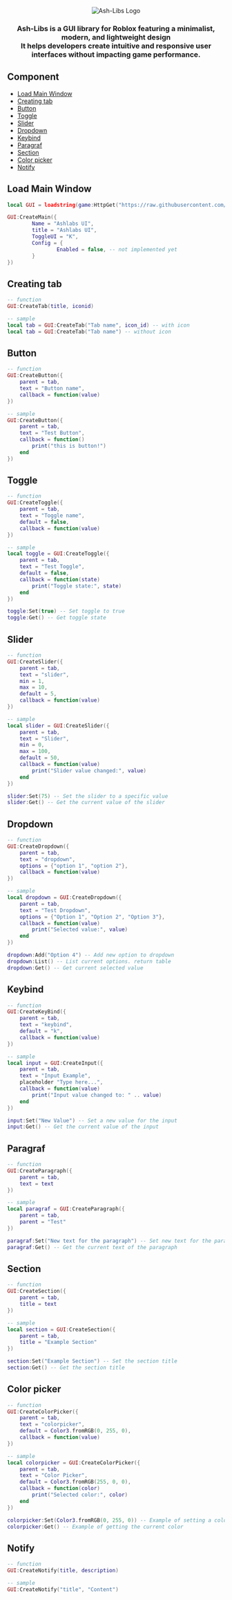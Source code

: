 <p align="center">
    <img src="./assets/image.png" alt="Ash-Libs Logo" />
</p>

<h3 align="center">
    Ash-Libs is a GUI library for Roblox featuring a minimalist, modern, and lightweight design<br> It helps developers create intuitive and responsive user interfaces without impacting game performance.
</h3>

## Component
- [Load Main Window](#load-main-window)
- [Creating tab](#creating-tab)
- [Button](#button)
- [Toggle](#toggle)
- [Slider](#slider)
- [Dropdown](#dropdown)
- [Keybind](#keybind)
- [Paragraf](#paragraf)
- [Section](#section)
- [Color picker](#color-picker)
- [Notify](#notify)

## Load Main Window
```lua
local GUI = loadstring(game:HttpGet("https://raw.githubusercontent.com/BloodLetters/Ash-Libs/refs/heads/main/source.lua"))()

GUI:CreateMain({
        Name = "Ashlabs UI",
        title = "Ashlabs UI",
        ToggleUI = "K",
        Config = {
                Enabled = false, -- not implemented yet
        }
})
```

## Creating tab
```lua
-- function
GUI:CreateTab(title, iconid)

-- sample
local tab = GUI:CreateTab("Tab name", icon_id) -- with icon
local tab = GUI:CreateTab("Tab name") -- without icon
```

## Button
```lua
-- function
GUI:CreateButton({
    parent = tab, 
    text = "Button name", 
    callback = function(value)
})

-- sample
GUI:CreateButton({
    parent = tab, 
    text = "Test Button", 
    callback = function()
        print("this is button!")
    end
})
```

## Toggle
```lua
-- function
GUI:CreateToggle({
    parent = tab, 
    text = "Toggle name", 
    default = false, 
    callback = function(value)
})

-- sample
local toggle = GUI:CreateToggle({
    parent = tab, 
    text = "Test Toggle", 
    default = false, 
    callback = function(state)
        print("Toggle state:", state)
    end
})

toggle:Set(true) -- Set toggle to true
toggle:Get() -- Get toggle state
```

## Slider
```lua
-- function
GUI:CreateSlider({
    parent = tab, 
    text = "slider", 
    min = 1, 
    max = 10, 
    default = 5, 
    callback = function(value)
})

-- sample
local slider = GUI:CreateSlider({
    parent = tab, 
    text = "Slider", 
    min = 0, 
    max = 100, 
    default = 50, 
    callback = function(value)
        print("Slider value changed:", value)
    end
})

slider:Set(75) -- Set the slider to a specific value
slider:Get() -- Get the current value of the slider
```

## Dropdown
```lua
-- function
GUI:CreateDropdown({
    parent = tab, 
    text = "dropdown", 
    options = {"option 1", "option 2"}, 
    callback = function(value)
})

-- sample
local dropdown = GUI:CreateDropdown({
    parent = tab, 
    text = "Test Dropdown", 
    options = {"Option 1", "Option 2", "Option 3"}, 
    callback = function(value)
        print("Selected value:", value)
    end
})

dropdown:Add("Option 4") -- Add new option to dropdown
dropdown:List() -- List current options. return table
dropdown:Get() -- Get current selected value
```

## Keybind
```lua
-- function
GUI:CreateKeyBind({
    parent = tab, 
    text = "keybind", 
    default = "k", 
    callback = function(value)
})

-- sample
local input = GUI:CreateInput({
    parent = tab, 
    text = "Input Example", 
    placeholder "Type here...", 
    callback = function(value)
        print("Input value changed to: " .. value)
    end
})

input:Set("New Value") -- Set a new value for the input
input:Get() -- Get the current value of the input
```

## Paragraf
```lua
-- function
GUI:CreateParagraph({
    parent = tab, 
    text = text
})

-- sample
local paragraf = GUI:CreateParagraph({
    parent = tab, 
    parent = "Test"
})

paragraf:Set("New text for the paragraph") -- Set new text for the paragraph
paragraf:Get() -- Get the current text of the paragraph
```

## Section
```lua
-- function
GUI:CreateSection({
    parent = tab, 
    title = text
})

-- sample
local section = GUI:CreateSection({
    parent = tab, 
    title = "Example Section"
})

section:Set("Example Section") -- Set the section title
section:Get() -- Get the section title
```

## Color picker
```lua
-- function
GUI:CreateColorPicker({
    parent = tab, 
    text = "colorpicker", 
    default = Color3.fromRGB(0, 255, 0), 
    callback = function(value)
})

-- sample
local colorpicker = GUI:CreateColorPicker({
    parent = tab, 
    text = "Color Picker", 
    default = Color3.fromRGB(255, 0, 0), 
    callback = function(color)
        print("Selected color:", color)
    end
})

colorpicker:Set(Color3.fromRGB(0, 255, 0)) -- Example of setting a color
colorpicker:Get() -- Example of getting the current color
```

## Notify
```lua
-- function
GUI:CreateNotify(title, description)

-- sample
GUI:CreateNotify("title", "Content")
```